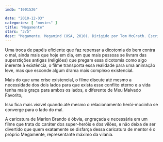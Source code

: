 ```yaml
---
imdb: "1001526"

date: "2010-12-03"
categories: [ "movies" ]
title: "Megamente"
stars: "3/5"
desc: "Megamente. Megamind (USA, 2010). Dirigido por Tom McGrath. Escrito por Alan J. Schoolcraft, Brent Simons. Com Will Ferrell, Brad Pitt, Tina Fey, Jonah Hill, David Cross, Ben Stiller, Justin Theroux, Jessica Schulte, Tom McGrath."
---
```

Uma troca de papéis eficiente que faz repensar a dicotomia do bem contra o mal, ainda mais que hoje em dia, em que mais pessoas se livram das superstições antigas (religiões) que pregam essa dicotomia como algo inerente à existência, o filme transporta essa realidade para uma animação leve, mas que esconde algum drama mais complexo existencial.

Mais do que uma crise existencial, o filme discute até mesmo a necessidade dos dois lados para que exista esse conflito eterno e a vida tenha mais graça para ambos os lados, e diferente de Meu Malvado Favorito, 

Isso fica mais visível quando até mesmo o relacionamento herói-mocinha se converge para o lado do mal.

A caricatura de Marlon Brando é óbvia, engraçada e necessária em um filme que trata do caráter dos super-heróis e dos vilões, e não deixa de ser divertido que quem exatamente se disfarça dessa caricatura de mentor é o próprio Megamente, representante máximo da vilania.


